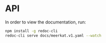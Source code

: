 # API

In order to view the documentation, run:

```bash
npm install -g redoc-cli
redoc-cli serve docs/meerkat.v1.yaml --watch
```
